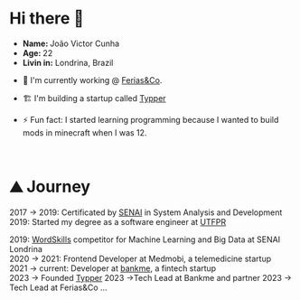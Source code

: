 # Hi there 👋

<ul>
<li><strong>Name: </strong>João Victor Cunha</li>
<li><strong>Age: </strong>22</li>
<li><strong>Livin in:</strong> Londrina, Brazil</li>
</ul>


- 🔭 I'm currently working @ [Ferias&Co][ferias].

- 🏗️ I'm building a startup called [Typper](https://www.typper.io/)

- ⚡ Fun fact: I started learning programming because I wanted to build mods in minecraft when I was 12.


<br />

# ⛰️ Journey
2017 &#8594; 2019: Certificated by [SENAI][senai] in System Analysis and Development<br/>
2019: Started my degree as a software engineer at [UTFPR][utfpr]<br/>
  
2019: [WordSkills][wordskills] competitor for Machine Learning and Big Data at SENAI Londrina<br/>
2020 &#8594; 2021: Frontend Developer at Medmobi, a telemedicine startup<br/>
2021 &#8594; current: Developer at [bankme][bankme], a fintech startup<br/>
2023 &#8594; Founded [Typper](https://www.typper.io/)
2023 &#8594;Tech Lead at Bankme and partner
2023 &#8594; Tech Lead at Ferias&Co
...

[ferias]: https://ferias.co/ 
[bankme]: https://bankme.tech/
[utfpr]: http://www.utfpr.edu.br/
[instagram]: https://www.instagram.com/jvgcunha/
[linkedin]: https://www.linkedin.com/in/Jott4
[html]: https://developer.mozilla.org/docs/Web/HTML
[css]: https://developer.mozilla.org/docs/Web/CSS
[javascript]: https://developer.mozilla.org/docs/Web/JavaScript
[react]: https://reactjs.org/
[python]: https://www.python.org/
[pandas]: https://pandas.pydata.org/
[scikitlearn]: https://scikit-learn.org/
[mysql]: https://www.mysql.com/
[node]: https://nodejs.org/en/
[senai]: http://www.portaldaindustria.com.br/senai/en/about/senai/
[wordskills]: https://worldskills.org/
[notion]: https://www.notion.so/My-Skills-846dd31662674b3e9ca00f708265a607
[bankme]: http://bankme.tech/
